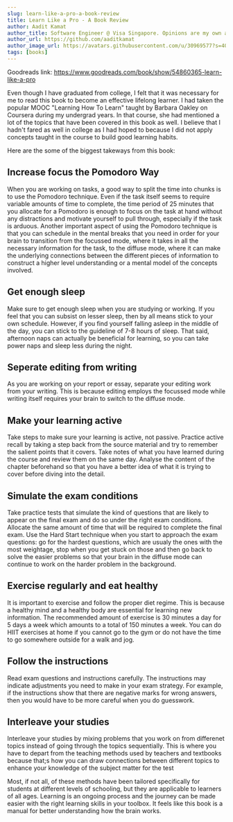 ```yaml
---
slug: learn-like-a-pro-a-book-review
title: Learn Like a Pro - A Book Review
author: Aadit Kamat
author_title: Software Engineer @ Visa Singapore. Opinions are my own and not the views of my employer.
author_url: https://github.com/aaditkamat
author_image_url: https://avatars.githubusercontent.com/u/30969577?s=400&u=9558fc3557d79c88a7080034fe8c22654aca2e4d&v=4
tags: [books]
---
```


Goodreads link: https://www.goodreads.com/book/show/54860365-learn-like-a-pro

Even though I have graduated from college, I felt that it was necessary for me to read this book to become an effective lifelong learner. I had taken the popular MOOC "Learning How To Learn" taught by Barbara Oakley on Coursera during my undergrad years. In that course, she had mentioned a lot of the topics that have been covered in this book as well. I believe that I hadn't fared as well in college as I had hoped to because I did not apply concepts taught in the course to build good learning habits. 

Here are the some of the biggest takeways from this book:

## Increase focus the Pomodoro Way
When you are working on tasks, a good way to split the time into chunks is to use the Pomodoro technique. Even if the task itself seems to require variable amounts of time to complete, the time period of 25 minutes that you allocate for a Pomodoro is enough to focus on the task at hand without any distractions and motivate yourself to pull through, especially if the task is arduous. Another important aspect of using the Pomodoro technique is that you can schedule in the mental breaks that you need in order for your brain to transition from the focussed mode, where it takes in all the necessary information for the task, to the diffuse mode, where it can make the underlying connections between the different pieces of information to construct a higher level understanding or a mental model of the concepts involved.

## Get enough sleep
Make sure to get enough sleep when you are studying or working. If you feel that you can subsist on lesser sleep, then by all means stick to your own schedule. However, if you find yourself falling asleep in the middle of the day, you can stick to the guideline of 7-8 hours of sleep. That said, afternoon naps can actually be beneficial for learning, so you can take power naps and sleep less during the night.

## Seperate editing from writing
As you are working on your report or essay, separate your editing work from your writing. This is because editing employs the focussed mode while writing itself requires your brain to switch to the diffuse mode.

## Make your learning active
Take steps to make sure your learning is active, not passive. Practice active recall by taking a step back from the source material and try to remember the salient points that it covers. Take notes of what you have learned during the course and review them on the same day. Analyse the content of the chapter beforehand so that you have a better idea of what it is trying to cover before diving into the detail.

## Simulate the exam conditions
Take practice tests that simulate the kind of questions that are likely to appear on the final exam and do so under the right exam conditions. Allocate the same amount of time that will be required to complete the final exam. Use the Hard Start technique when you start to approach the exam questions: go for the hardest questions, which are usualy the ones with the most weightage, stop when you get stuck on those and then go back to solve the easier problems so that your brain in the diffuse mode can continue to work on the harder problem in the background.

## Exercise regularly and eat healthy
It is important to exercise and follow the proper diet regime. This is because a healthy mind and a healthy body are essential for learning new information. The recommended amount of exercise is 30 minutes a day for 5 days a week which amounts to a total of 150 minutes a week. You can do HIIT exercises at home if you cannot go to the gym or do not have the time to go somewhere outside for a walk and jog.

## Follow the instructions
Read exam questions and instructions carefully. The instructions may indicate adjustments you need to make in your exam strategy. For example, if the instructions show that there are negative marks for wrong answers, then you would have to be more careful when you do guesswork.

## Interleave your studies
Interleave your studies by mixing problems that you work on from differenet topics instead of going through the topics sequentially. This is where you have to depart from the teaching methods used by teachers and textbooks because that;s how you can draw connections between different topics to enhance your knowledge of the subject matter for the test

Most, if not all, of these methods have been tailored specifically for students at different levels of schooling, but they are applicable to learners of all ages. Learning is an ongoing process and the journey can be made easier with the right learning skills in your toolbox. It feels like this book is a manual for better understanding how the brain works.


